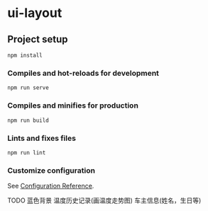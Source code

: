 # ui-layout

## Project setup
```
npm install
```

### Compiles and hot-reloads for development
```
npm run serve
```

### Compiles and minifies for production
```
npm run build
```

### Lints and fixes files
```
npm run lint
```

### Customize configuration
See [Configuration Reference](https://cli.vuejs.org/config/).

TODO 蓝色背景
温度历史记录(画温度走势图)
车主信息(姓名，生日等)


